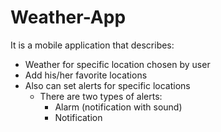 # Weather-App
It is a mobile application that describes:
+ Weather for specific location chosen by user
+ Add his/her favorite locations
+ Also can set alerts for specific locations 
  + There are two types of alerts:
      + Alarm (notification with sound)
      + Notification
